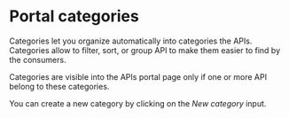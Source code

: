 # Portal categories

Categories let you organize automatically into categories the APIs.
Categories allow to filter, sort, or group API to make them easier to find by the consumers.

Categories are visible into the APIs portal page only if one or more API belong to these categories.

You can create a new category by clicking on the _New category_ input.
